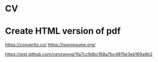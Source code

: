 # CV

# Create HTML version of pdf
https://convertio.co/
https://jsonresume.org/

https://gist.github.com/cenzwong/1fa7cc9dbc168a7bc4815e3eb169a9b2